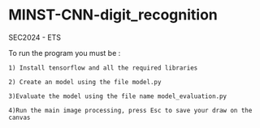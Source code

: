 # MINST-CNN-digit_recognition

SEC2024 - ETS

To run the program you must be :
    
   
    1) Install tensorflow and all the required libraries

    2) Create an model using the file model.py

    3)Evaluate the model using the file name model_evaluation.py

    4)Run the main image processing, press Esc to save your draw on the canvas
